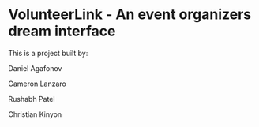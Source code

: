 # VolunteerLink - An event organizers dream interface

This is a project built by:

Daniel Agafonov

Cameron Lanzaro

Rushabh Patel

Christian Kinyon